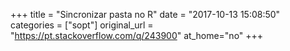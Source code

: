 +++
title = "Sincronizar pasta no R"
date = "2017-10-13 15:08:50"
categories = ["sopt"]
original_url = "https://pt.stackoverflow.com/q/243900"
at_home="no"
+++

